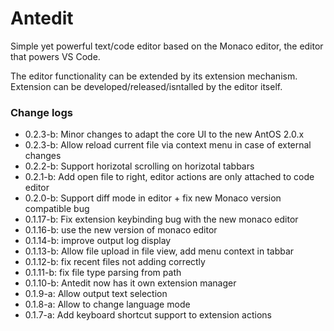 # Antedit
Simple yet powerful text/code editor based on the Monaco editor,
the editor that powers VS Code.

The editor functionality can be extended by its extension mechanism.
Extension can be developed/released/isntalled by the editor itself.
### Change logs
- 0.2.3-b: Minor changes to adapt the core UI to the new AntOS 2.0.x
- 0.2.3-b: Allow reload current file via context menu in case of external changes
- 0.2.2-b: Support horizotal scrolling on horizotal tabbars
- 0.2.1-b: Add open file to right, editor actions are only attached to code editor
- 0.2.0-b: Support diff mode in editor + fix new Monaco version compatible bug
- 0.1.17-b: Fix extension keybinding bug with the new monaco editor
- 0.1.16-b: use the new version of monaco editor
- 0.1.14-b: improve output log display
- 0.1.13-b: Allow file upload in file view, add menu context in tabbar
- 0.1.12-b: fix recent files not adding correctly
- 0.1.11-b: fix file type parsing from path
- 0.1.10-b: Antedit now has it own extension manager
- 0.1.9-a: Allow output text selection
- 0.1.8-a: Allow to change language mode
- 0.1.7-a: Add keyboard shortcut support to extension actions